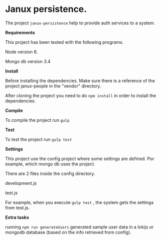 # Janux persistence.

The project `janux-persistence` help to provide auth services to a system. 

**Requirements**

This project has been tested with the following programs.

Node version 6.

Mongo db version 3.4


**Install**

Before installing the dependencies. Make sure there is a reference of the project janux-people in the  "vendor" directory.

After cloning the project you need to do `npm install` in order to install the dependencies.
 

**Compile**

To compile the project run `gulp`


**Test**

To test the project run `gulp test`

**Settings**

This project use the config project where some settings are defined. Por example,
 which mongo db uses the project. 
 
 There are 2 files inside the config directory.
 
 development.js
 
 test.js
 
 For example, when you execute `gulp test` , the system gets the settings from test.js. 
 
 **Extra tasks**
 
 running `npm run generateUsers` generated sample user data in a lokijs or mongodb database (based on the info retrieved from config).
